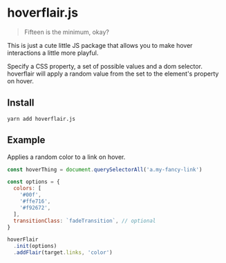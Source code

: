 # hoverflair.js

> Fifteen is the minimum, okay?

This is just a cute little JS package that allows you to make hover interactions a little more playful.

Specify a CSS property, a set of possible values and a dom selector. hoverflair will apply a random value from the set to the element's property on hover.


## Install
`yarn add hoverflair.js`


## Example

Applies a random color to a link on hover.

```js
const hoverThing = document.querySelectorAll('a.my-fancy-link')

const options = {
  colors: [
    '#00f',
    '#ffe716',
    '#f92672',
  ],
  transitionClass: `fadeTransition`, // optional
}

hoverFlair
  .init(options)
  .addFlair(target.links, 'color')
```
